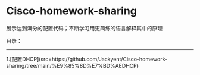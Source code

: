 # Cisco-homework-sharing
展示达到满分的配置代码；不断学习用更简练的语言解释其中的原理

目录：
<hr/>
1.[配置DHCP](src=https://github.com/Jackyent/Cisco-homework-sharing/tree/main/%E9%85%8D%E7%BD%AEDHCP)
